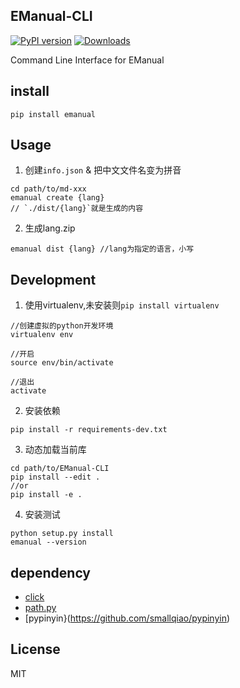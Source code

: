 EManual-CLI
-----------
[![PyPI version](https://badge.fury.io/py/emanual.svg)](http://badge.fury.io/py/emanual)
[![Downloads](https://pypip.in/download/emanual/badge.png)](https://pypi.python.org/pypi/emanual/)

Command Line Interface for EManual

install
-------
```shell
pip install emanual
```

Usage
-----

1. 创建`info.json` & 把中文文件名变为拼音
```shell
cd path/to/md-xxx
emanual create {lang}
// `./dist/{lang}`就是生成的内容
````

2. 生成lang.zip
```shell
emanual dist {lang} //lang为指定的语言，小写
```


Development
-----------

1. 使用virtualenv,未安装则`pip install virtualenv`
```shell
//创建虚拟的python开发环境
virtualenv env

//开启
source env/bin/activate

//退出
activate
```

2. 安装依赖
```
pip install -r requirements-dev.txt
```

3. 动态加载当前库
```shell
cd path/to/EManual-CLI
pip install --edit .
//or
pip install -e .
```

4. 安装测试
```shell
python setup.py install
emanual --version
```

dependency
--

- [click](https://github.com/mitsuhiko/click)
- [path.py](https://github.com/jaraco/path.py)
- [pypinyin}(https://github.com/smallqiao/pypinyin)


License
-------

MIT
